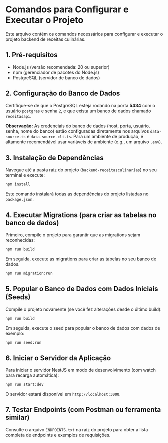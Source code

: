 # Comandos para Configurar e Executar o Projeto

Este arquivo contém os comandos necessários para configurar e executar o projeto backend de receitas culinárias.

## 1. Pré-requisitos

*   Node.js (versão recomendada: 20 ou superior)
*   npm (gerenciador de pacotes do Node.js)
*   PostgreSQL (servidor de banco de dados)

## 2. Configuração do Banco de Dados

Certifique-se de que o PostgreSQL esteja rodando na porta **5434** com o usuário `postgres` e senha `2`, e que exista um banco de dados chamado `receitasapi`.

**Observação:** As credenciais do banco de dados (host, porta, usuário, senha, nome do banco) estão configuradas diretamente nos arquivos `data-source.ts` e `data-source-cli.ts`. Para um ambiente de produção, é altamente recomendável usar variáveis de ambiente (e.g., um arquivo `.env`).

## 3. Instalação de Dependências

Navegue até a pasta raiz do projeto (`backend-receitasculinarias`) no seu terminal e execute:

```bash
npm install
```
Este comando instalará todas as dependências do projeto listadas no `package.json`.

## 4. Executar Migrations (para criar as tabelas no banco de dados)

Primeiro, compile o projeto para garantir que as migrations sejam reconhecidas:

```bash
npm run build
```

Em seguida, execute as migrations para criar as tabelas no seu banco de dados.

```bash
npm run migration:run
```

## 5. Popular o Banco de Dados com Dados Iniciais (Seeds)

Compile o projeto novamente (se você fez alterações desde o último build):

```bash
npm run build
```

Em seguida, execute o seed para popular o banco de dados com dados de exemplo:

```bash
npm run seed:run
```

## 6. Iniciar o Servidor da Aplicação

Para iniciar o servidor NestJS em modo de desenvolvimento (com watch para recarga automática):

```bash
npm run start:dev
```
O servidor estará disponível em `http://localhost:3000`.

## 7. Testar Endpoints (com Postman ou ferramenta similar)

Consulte o arquivo `ENDPOINTS.txt` na raiz do projeto para obter a lista completa de endpoints e exemplos de requisições. 
